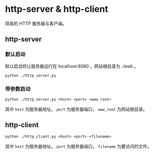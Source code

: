 # http-server & http-client

简易的 HTTP 服务器与客户端。

## http-server

### 默认启动

默认启动将让服务器运行在 localhost:8080 ，网站根目录为 *./web* 。

```
python ./http_server.py
```

### 带参数启动

```
python ./http_server.py <host> <port> <www_root>
```

其中 `host` 为服务器地址， `port` 为服务器端口， `www_root` 为网站根目录。

## http-client

```
python ./http_client.py <host> <port> <filename>
```

其中 `host` 为服务器地址， `port` 为服务器端口， `filename` 为要访问的文件。
